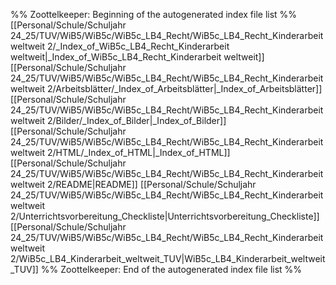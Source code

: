 %% Zoottelkeeper: Beginning of the autogenerated index file list  %%
 [[Personal/Schule/Schuljahr 24_25/TUV/WiB5/WiB5c/WiB5c_LB4_Recht/WiB5c_LB4_Recht_Kinderarbeit weltweit 2/_Index_of_WiB5c_LB4_Recht_Kinderarbeit weltweit|_Index_of_WiB5c_LB4_Recht_Kinderarbeit weltweit]]
 [[Personal/Schule/Schuljahr 24_25/TUV/WiB5/WiB5c/WiB5c_LB4_Recht/WiB5c_LB4_Recht_Kinderarbeit weltweit 2/Arbeitsblätter/_Index_of_Arbeitsblätter|_Index_of_Arbeitsblätter]]
 [[Personal/Schule/Schuljahr 24_25/TUV/WiB5/WiB5c/WiB5c_LB4_Recht/WiB5c_LB4_Recht_Kinderarbeit weltweit 2/Bilder/_Index_of_Bilder|_Index_of_Bilder]]
 [[Personal/Schule/Schuljahr 24_25/TUV/WiB5/WiB5c/WiB5c_LB4_Recht/WiB5c_LB4_Recht_Kinderarbeit weltweit 2/HTML/_Index_of_HTML|_Index_of_HTML]]
 [[Personal/Schule/Schuljahr 24_25/TUV/WiB5/WiB5c/WiB5c_LB4_Recht/WiB5c_LB4_Recht_Kinderarbeit weltweit 2/README|README]]
 [[Personal/Schule/Schuljahr 24_25/TUV/WiB5/WiB5c/WiB5c_LB4_Recht/WiB5c_LB4_Recht_Kinderarbeit weltweit 2/Unterrichtsvorbereitung_Checkliste|Unterrichtsvorbereitung_Checkliste]]
 [[Personal/Schule/Schuljahr 24_25/TUV/WiB5/WiB5c/WiB5c_LB4_Recht/WiB5c_LB4_Recht_Kinderarbeit weltweit 2/WiB5c_LB4_Kinderarbeit_weltweit_TUV|WiB5c_LB4_Kinderarbeit_weltweit_TUV]]
%% Zoottelkeeper: End of the autogenerated index file list  %%
